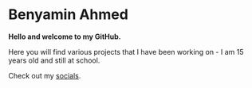 # Benyamin Ahmed

**Hello and welcome to my GitHub.**

Here you will find various projects that I have been working on - I am 15 years old and still at school.

Check out my [socials](https://linktr.ee/ObiWanBenoni).
